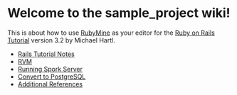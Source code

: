 # Welcome to the sample_project wiki! #

This is about how to use [RubyMine] as your editor for the [Ruby on Rails Tutorial] version 3.2 by Michael Hartl. 

* [Rails Tutorial Notes]
* [RVM]
* [Running Spork Server] 
* [Convert to PostgreSQL]
* [Additional References]

[Additional References]: https://github.com/perfectionist/sample_project/wiki/AdditionalReferences
[RVM]: https://github.com/perfectionist/sample_project/wiki/rvm
[Running Spork Server]: https://github.com/perfectionist/sample_project/wiki/Running-Spork-in-RubyMine
[Convert to PostgreSQL]:  https://github.com/perfectionist/sample_project/wiki/Convert-to-PostgreSQL "COMING SOON!"
[Rails Tutorial Notes]: https://github.com/perfectionist/sample_project/wiki/Rails-Tutorial-Notes

[Ruby on Rails Tutorial]: http://ruby.railstutorial.org/ruby-on-rails-tutorial-book?version=3.2 "Second Edition"
[RubyMine]: http://www.jetbrains.com/ruby/
